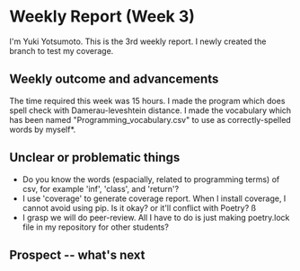 # Weekly Report (Week 3)  
I'm Yuki Yotsumoto. This is the 3rd weekly report.
I newly created the branch to test my coverage.

## Weekly outcome and advancements  
The time required this week was 15 hours. I made the program which does spell check with Damerau-leveshtein distance. I made the vocabulary which has been named "Programming_vocabulary.csv" to use as correctly-spelled words by myself*.  


## Unclear or problematic things  
- Do you know the words (espacially, related to programming terms) of csv, for example 'inf', 'class', and 'return'?  
- I use 'coverage' to generate coverage report. When I install coverage, I cannot avoid using pip. Is it okay? or it'll conflict with Poetry?  ß
- I grasp we will do peer-review. All I have to do is just making poetry.lock file in my repository for other students?  

## Prospect -- what's next  
